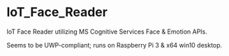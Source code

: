 # IoT_Face_Reader
IoT Face Reader utilizing MS Cognitive Services Face &amp; Emotion APIs.

Seems to be UWP-compliant; runs on Raspberry Pi 3 &amp; x64 win10 desktop.
